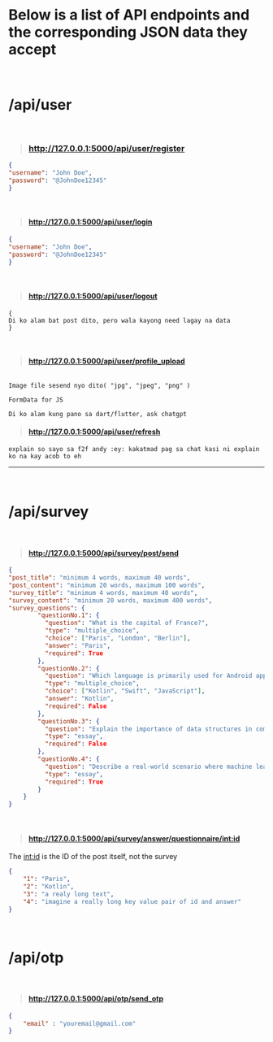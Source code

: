 # Below is a list of API endpoints and the corresponding JSON data they accept

<br>

# /api/user
<br>

> ### http://127.0.0.1:5000/api/user/register

```JSON
{
"username": "John Doe",
"password": "@JohnDoe12345"
}
```
<br>

> #### http://127.0.0.1:5000/api/user/login

  

```JSON
{
"username": "John Doe",
"password": "@JohnDoe12345"
}
```
<br>  

> #### http://127.0.0.1:5000/api/user/logout

```
{
Di ko alam bat post dito, pero wala kayong need lagay na data
}
```
<br>

> #### http://127.0.0.1:5000/api/user/profile_upload

```

Image file sesend nyo dito( "jpg", "jpeg", "png" )

FormData for JS

Di ko alam kung pano sa dart/flutter, ask chatgpt

```

  

> #### http://127.0.0.1:5000/api/user/refresh

  

```
explain so sayo sa f2f andy :ey: kakatmad pag sa chat kasi ni explain ko na kay acob to eh
```

---
<br>

# /api/survey

<br>

> #### http://127.0.0.1:5000/api/survey/post/send

```JSON
{
"post_title": "minimum 4 words, maximum 40 words",
"post_content": "minimum 20 words, maximum 100 words",
"survey_title": "minimum 4 words, maximum 40 words",
"survey_content": "minimum 20 words, maximum 400 words",
"survey_questions": {
		"questionNo.1": {
	      "question": "What is the capital of France?",
	      "type": "multiple_choice",
	      "choice": ["Paris", "London", "Berlin"],
	      "answer": "Paris",
	      "required": True
	    },
	    "questionNo.2": {
	      "question": "Which language is primarily used for Android app development?",
	      "type": "multiple_choice",
	      "choice": ["Kotlin", "Swift", "JavaScript"],
	      "answer": "Kotlin",
	      "required": False
	    },
	    "questionNo.3": {
	      "question": "Explain the importance of data structures in computer science.",
	      "type": "essay",
	      "required": False
	    },
	    "questionNo.4": {
	      "question": "Describe a real-world scenario where machine learning can be applied.",
	      "type": "essay",
	      "required": True
	    }
	}
}
```

<br>

> #### http://127.0.0.1:5000/api/survey/answer/questionnaire/<int:id>

The <int:id> is the ID of the post itself, not the survey
```JSON
{
	"1": "Paris",
	"2": "Kotlin",
	"3": "a realy long text",
	"4": "imagine a really long key value pair of id and answer"
}
```

<br>

# /api/otp
<br>

> #### http://127.0.0.1:5000/api/otp/send_otp

```JSON
{
	"email" : "youremail@gmail.com"
}
```